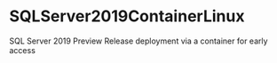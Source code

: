 # SQLServer2019ContainerLinux
SQL Server 2019 Preview Release deployment via a container for early access 
